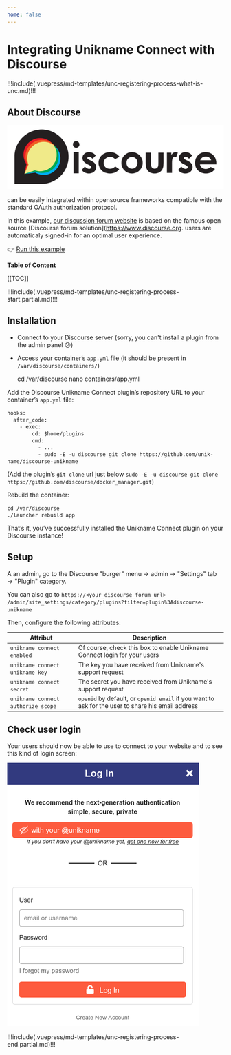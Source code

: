 ```yaml
---
home: false
---
```


# Integrating Unikname Connect with Discourse

!!!include(.vuepress/md-templates/unc-registering-process-what-is-unc.md)!!!

## About Discourse

![Discourse](./discourse-logo-full.png)

<uniknameconnect/> can be easily integrated within opensource frameworks compatible with the standard OAuth authorization protocol.

In this example, [our discussion forum website](https://forum.unikname.com/) is based on the famous open source [Discourse forum solution](https://www.discourse.org.
<unikname/> users are automaticaly signed-in for an optimal user experience.

👉 [Run this example](https://forum.unikname.com/)

**Table of Content**

[[TOC]]

!!!include(.vuepress/md-templates/unc-registering-process-start.partial.md)!!!

## Installation

- Connect to your Discourse server (sorry, you can't install a plugin from the admin panel 😞)
- Access your container’s `app.yml` file (it should be present in `/var/discourse/containers/`)

    cd /var/discourse
    nano containers/app.yml

Add the Discourse Unikname Connect plugin’s repository URL to your container’s `app.yml` file:

```
hooks:
  after_code:
    - exec:
        cd: $home/plugins
        cmd:
          - ...
          - sudo -E -u discourse git clone https://github.com/unik-name/discourse-unikname
```

(Add the plugin’s `git clone` url just below `sudo -E -u discourse git clone https://github.com/discourse/docker_manager.git`)

Rebuild the container:

    cd /var/discourse
    ./launcher rebuild app

That’s it, you’ve successfully installed the Unikname Connect plugin on your Discourse instance!

## Setup

A an admin, go to the Discourse "burger" menu → admin → "Settings" tab → "Plugin" category.

You can also go to `https://<your_discourse_forum_url>` `/admin/site_settings/category/plugins?filter=plugin%3Adiscourse-unikname`

Then, configure the following attributes:

| Attribut | Description |
|--------|-----------|
| `unikname connect enabled`  | Of course, check this box to enable Unikname Connect login for your users |
| `unikname connect unikname key` | The key you have received from Unikname's support request |
| `unikname connect secret` | The secret you have received from Unikname's support request |
| `unikname connect authorize scope` | `openid` by default, or `openid email` if you want to ask for the user to share his email address |

## Check user login

Your users should now be able to use <uniknameconnect/> to connect to your website and to see this kind of login screen:

![Discourse with Unikname Connect](./discourse-login-screen-with-unc.png)

!!!include(.vuepress/md-templates/unc-registering-process-end.partial.md)!!!
